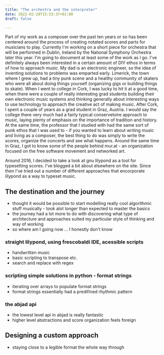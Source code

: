 ```yaml
---
title: "The orchestra and the interpreter"
date: 2022-02-28T15:53:37+01:00
draft: false

---
```


Part of my work as a composer over the past ten years or so has been centered
around the process of creating notated scores and parts for musicians to play.
Currently I'm working on a short piece for orchestra that will be performed in
Dublin, Ireland by the National Symphony Orchestra later this year. I'm going
to document at least some of the work as I go. I've definitely always been
interested in a certain amount of DIY ethos in terms of how to approach music.
My dad is an electronic engineer, so the idea of inventing solutions to
problems was emparted early. Limerick, the town where I grew up, had a tiny 
punk scene and a healthy community of skaters who were all about doing things
yourself (organizing gigs or building things to skate). When I went to college
in Cork, I was lucky to hit it at a good time, when there were a couple of
really interesting grad students building their own electronic music systems
and thinking generally about interesting ways to use technology to approach the
creative act of making music. After Cork, I spent a couple of years as a grad
student in Graz, Austria. I would say the college there very much had a fairly
typical conservetoire approach to music, laying plenty of emphasis on the
importance of tradition and history. At the same time, the professor that I
studied with had the same sort of punk ethos that I was used to - if you wanted
to learn about writing music and living as a composer, the best thing to do was
simply to write the scores, organize the concerts and see what happens. Around
the same time in Graz, I got to know some of the people behind mur.at - an
organization focused on the free software movement and networked art. 

Around 2016, I decided to take a look at gnu lilypond as a tool for typesetting
scores. I've blogged a bit about elsewhere on the site. Since then I've tried
out a number of different approaches that encorporate lilypond as a way to
typeset music. 

## The destination and the journey
+ thought it would be possible to start modelling really cool algorithmic stuff
  musically - took alot longer than expected to master the basics
+ the journey had a lot more to do with discovering what type of architecture
  and approaches suited my particular style of thinking and way of working 
+ so where am I going now ... I honestly don't know

### straight lilypond, using frescobaldi IDE, acessible scripts
+ handwritten music
+ basic scripting to transpose etc.
+ search and replace with regex

### scripting simple solutions in python - format strings
+ iterating over arrays to populate format strings
+ format strings essentially had a predifined rhythmic pattern

### the abjad api 
+ the lowest level api in abjad is really fantastic
+ higher level abstractions and score organization feels foreign


## Designing a custom approach
+ staying close to a legible format the whole way through



